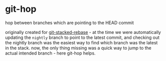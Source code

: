 # git-hop

hop between branches which are pointing to the HEAD commit

originally created for [git-stacked-rebase](https://github.com/kiprasmel/git-stacked-rebase) - at the time we were automatically updating the `nightly` branch to point to the latest commit, and checking out the nightly branch was the easiest way to find which branch was the latest in the stack. now, the only thing missing was a quick way to jump to the actual intended branch - here git-hop helps.

